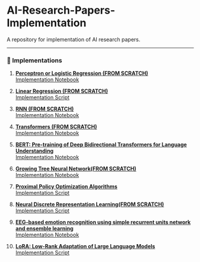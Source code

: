 # AI-Research-Papers-Implementation

A repository for implementation of AI research papers.

---

### 📄 Implementations


1. **[Perceptron or Logistic Regression (FROM SCRATCH)](https://www.geeksforgeeks.org/machine-learning/what-is-perceptron-the-simplest-artificial-neural-network/)**  
   [Implementation Notebook](Perceptron.ipynb)


2. **[Linear Regression (FROM SCRATCH)](https://arxiv.org/abs/1808.03314)**  
   [Implementation Script](linear_regression.py)

3. **[RNN (FROM SCRATCH)](https://arxiv.org/abs/1808.03314)**  
   [Implementation Notebook](RNN.ipynb)

4. **[Transformers (FROM SCRATCH)](https://arxiv.org/pdf/1706.03762)**  
   [Implementation Notebook](Transformers.ipynb)


5. **[BERT: Pre-training of Deep Bidirectional Transformers for Language Understanding](https://arxiv.org/abs/1810.04805)**  
   [Implementation Notebook](BERT.ipynb)

6. **[Growing Tree Neural Network(FROM SCRATCH)](https://ieeexplore.ieee.org/document/210172)**  
   [Implementation Notebook](Growing_Tree_NN.ipynb)

7. **[Proximal Policy Optimization Algorithms](https://arxiv.org/abs/1707.06347)**  
   [Implementation Script](ppo.py)

8. **[Neural Discrete Representation Learning(FROM SCRATCH)](https://arxiv.org/abs/1711.00937)**  
   [Implementation Script](VQ_VAE_text.py)

9. **[EEG-based emotion recognition using simple recurrent units network and ensemble learning](https://www.sciencedirect.com/science/article/abs/pii/S1746809419303374)**  
   [Implementation Notebook](EEG_based_Emotion_Recoginition.ipynb)

10. **[LoRA: Low-Rank Adaptation of Large Language Models](https://arxiv.org/abs/2106.09685)**  
   [Implementation Script](lora.py)




